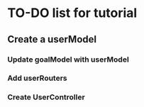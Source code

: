 # TO-DO list for tutorial

## Create a userModel

### Update goalModel with userModel

### Add userRouters

### Create UserController
